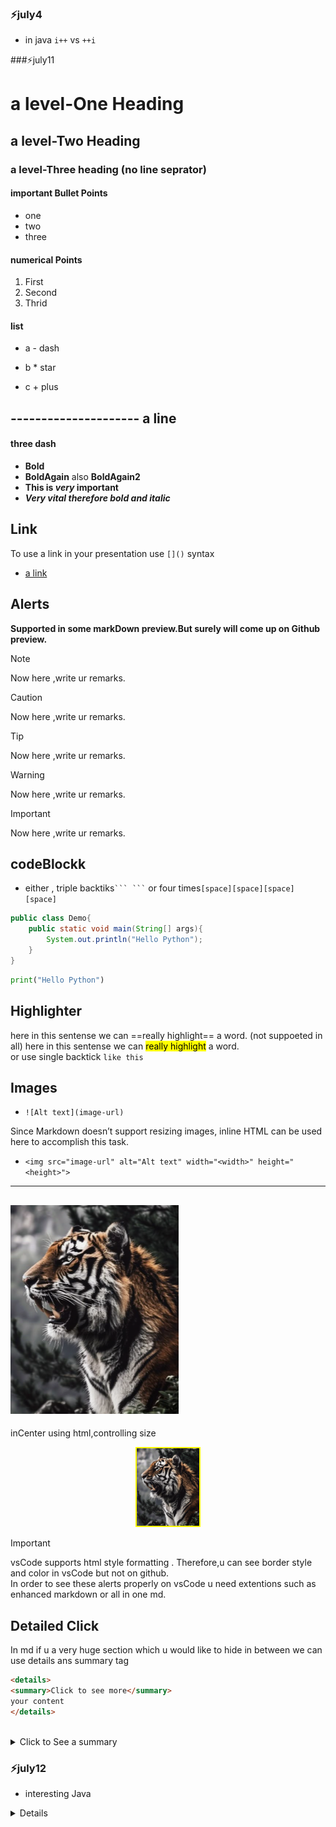 ### ⚡july4

- in java `i++` vs `++i`

###⚡july11

# a level-One Heading
## a level-Two Heading
### a level-Three heading (no line seprator)
#### important Bullet Points

- one
- two
- three

#### numerical Points
1. First
2. Second
3. Thrid

#### list
 - a - dash
 * b * star
 + c + plus 

--------------------- a line
--- 
#### three dash

- __Bold__
- **BoldAgain** also __BoldAgain2__
- **This is _very_ important**
- ***Very vital therefore bold and italic***

## Link
To use a link in your presentation use `[]()` syntax   
- [a link](https://www.google.com)



## Alerts     
**Supported in some markDown preview.But surely will come up on Github preview.**

> [!NOTE]  
> Now here ,write ur remarks.

> [!CAUTION]  
> Now here ,write ur remarks.

> [!Tip]  
> Now here ,write ur remarks.

> [!Warning]  
> Now here ,write ur remarks.

> [!IMPORTANT]  
> Now here ,write ur remarks.

## codeBlockk
- either , triple backtiks` ``` ``` ` or four times`[space][space][space][space]`

```java
public class Demo{
    public static void main(String[] args){
        System.out.println("Hello Python");
    }
}
```
```python
print("Hello Python")
```
## Highlighter
here in this sentense we can ==really highlight== a word.  (not suppoeted in all)
here in this sentense we can <mark> really highlight</mark> a word.  
or 
use single backtick `like this`

## Images
- `![Alt text](image-url)`  

Since Markdown doesn’t support resizing images, inline HTML can be used here to accomplish this task.  
- `<img src="image-url" alt="Alt text" width="<width>" height="<height>">`    
--- 
![alt text](tiger.png)
--- 
  inCenter using html,controlling size
<!-- <center>  
<img src="tiger.png" alt="aTiger" width="100" style="border: 2px solid yellow;">
</center>    this syntax is outdated. -->
<div align="center">
<img src="tiger.png" alt="aTiger" width="100" style="border: 2px solid yellow;">
</div>

>[!IMPORTANT]  
>vsCode supports html style formatting . Therefore,u can see border style and color in vsCode but not on github.     
>In order to see these alerts properly on vsCode u need extentions such as enhanced markdown or all in one md.


## Detailed Click

In md if u a very huge section which u would like to hide in between we can use details ans summary tag   

```md
<details>
<summary>Click to see more</summary>
your content
</details>
```
<br>
<details>
<summary>Click to See a summary</summary>

#### Four-hash 
###  Three-hash
## Two-hash
# One-hash

## List
- Aircraft
  - Fighter Jet
     - rafael 
     - su-30
     - mig-29
  - Transport
     - c-17 GlobeMaster
     - c-130j Super Hercules
     - p-8 Posiden

  - Helicopter  
    - apache
    - Dhruv
    - prachand
    - mi-17

## Image

<div align="center">
<img src="jets101.jpg" alt="jetsFling" width="150">
</div>

## CodeBlockk
```js
console.log("Hello webJs");
```  




</details>


### ⚡july12 
- interesting Java
<details>
✅ Java Object References: Declare vs. Initialize    

1️⃣ Declaration only:

>Test obj1;    //You’ve only declared obj1.

- No memory is allocated for an object — just a slot for a reference in the stack.  

⚠️ Compiler Error: You must assign it before you use it.


>System.out.println(obj1); // ❌ compile-time error: might not have been initialized  

2️⃣ Declaration + Initialized to null:

```
Test obj1 = null;  

- Now obj1 is initialized — it points to null, which means “no object.”

- This uses a small amount of stack memory for the reference.  

- No object is created in the heap yet.

✅ System.out.println(obj1); works → prints null.
```

3️⃣ Later you can create the real object:


`obj1 = new Test();`  
Now obj1 points to a real Test object in the heap.   
 
You can safely call obj1’s non-static methods and access non-static fields.   

This works the same for both cases:  

```
Test obj1;       // must assign before use
obj1 = new Test();

Test obj2 = null; 
obj2 = new Test(); // reassigns from null to object
```

✅ Key Points
Local variables must be initialized before use.  

null means “this reference does not point to any real object.”  

Declaring Test obj = null; is common when you plan to create the object later, conditionally.  

Accessing static members via a null reference works, but accessing non-static members on null throws NullPointerException.

Example: 
```
Test obj = null;
System.out.println(obj.name1); // ✅ works (static)
System.out.println(obj.name);  // ❌ NullPointerException (non-static)
```

</details>






